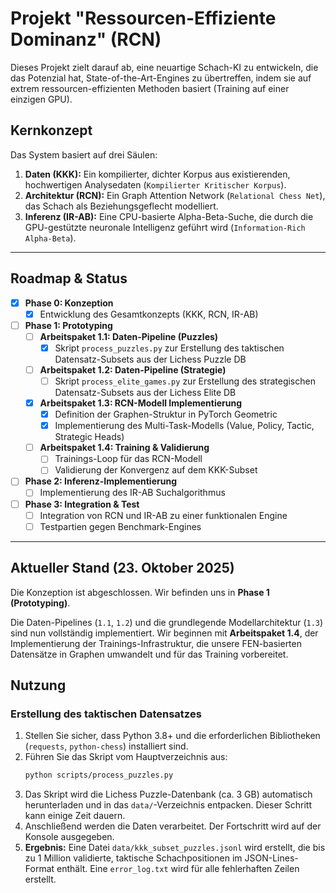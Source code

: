 # Projekt "Ressourcen-Effiziente Dominanz" (RCN)

Dieses Projekt zielt darauf ab, eine neuartige Schach-KI zu entwickeln, die das Potenzial hat, State-of-the-Art-Engines zu übertreffen, indem sie auf extrem ressourcen-effizienten Methoden basiert (Training auf einer einzigen GPU).

## Kernkonzept

Das System basiert auf drei Säulen:
1.  **Daten (KKK):** Ein kompilierter, dichter Korpus aus existierenden, hochwertigen Analysedaten (`Kompilierter Kritischer Korpus`).
2.  **Architektur (RCN):** Ein Graph Attention Network (`Relational Chess Net`), das Schach als Beziehungsgeflecht modelliert.
3.  **Inferenz (IR-AB):** Eine CPU-basierte Alpha-Beta-Suche, die durch die GPU-gestützte neuronale Intelligenz geführt wird (`Information-Rich Alpha-Beta`).

---

## Roadmap & Status

-   [x] **Phase 0: Konzeption**
    -   [x] Entwicklung des Gesamtkonzepts (KKK, RCN, IR-AB)
-   [ ] **Phase 1: Prototyping**
    -   [ ] **Arbeitspaket 1.1: Daten-Pipeline (Puzzles)**
        -   [x] Skript `process_puzzles.py` zur Erstellung des taktischen Datensatz-Subsets aus der Lichess Puzzle DB
    -   [ ] **Arbeitspaket 1.2: Daten-Pipeline (Strategie)**
        -   [ ] Skript `process_elite_games.py` zur Erstellung des strategischen Datensatz-Subsets aus der Lichess Elite DB
    -   [x] **Arbeitspaket 1.3: RCN-Modell Implementierung**
        -   [x] Definition der Graphen-Struktur in PyTorch Geometric
        -   [x] Implementierung des Multi-Task-Modells (Value, Policy, Tactic, Strategic Heads)
    -   [ ] **Arbeitspaket 1.4: Training & Validierung**
        -   [ ] Trainings-Loop für das RCN-Modell
        -   [ ] Validierung der Konvergenz auf dem KKK-Subset
-   [ ] **Phase 2: Inferenz-Implementierung**
    -   [ ] Implementierung des IR-AB Suchalgorithmus
-   [ ] **Phase 3: Integration & Test**
    -   [ ] Integration von RCN und IR-AB zu einer funktionalen Engine
    -   [ ] Testpartien gegen Benchmark-Engines

---

## Aktueller Stand (23. Oktober 2025)

Die Konzeption ist abgeschlossen. Wir befinden uns in **Phase 1 (Prototyping)**.

Die Daten-Pipelines (`1.1`, `1.2`) und die grundlegende Modellarchitektur (`1.3`) sind nun vollständig implementiert. Wir beginnen mit **Arbeitspaket 1.4**, der Implementierung der Trainings-Infrastruktur, die unsere FEN-basierten Datensätze in Graphen umwandelt und für das Training vorbereitet.

## Nutzung

### Erstellung des taktischen Datensatzes

1.  Stellen Sie sicher, dass Python 3.8+ und die erforderlichen Bibliotheken (`requests`, `python-chess`) installiert sind.
2.  Führen Sie das Skript vom Hauptverzeichnis aus:
    ```bash
    python scripts/process_puzzles.py
    ```
3.  Das Skript wird die Lichess Puzzle-Datenbank (ca. 3 GB) automatisch herunterladen und in das `data/`-Verzeichnis entpacken. Dieser Schritt kann einige Zeit dauern.
4.  Anschließend werden die Daten verarbeitet. Der Fortschritt wird auf der Konsole ausgegeben.
5.  **Ergebnis:** Eine Datei `data/kkk_subset_puzzles.jsonl` wird erstellt, die bis zu 1 Million validierte, taktische Schachpositionen im JSON-Lines-Format enthält. Eine `error_log.txt` wird für alle fehlerhaften Zeilen erstellt.
